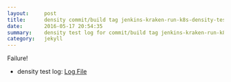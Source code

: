 ```yaml
---
layout:     post
title:      density commit/build tag jenkins-kraken-run-k8s-density-tests-86-3
date:       2016-05-17 20:54:35
summary:    density test log for commit/build tag jenkins-kraken-run-k8s-density-tests-86-3.
category:   jekyll
---
```


Failure!

- density test log: [Log File](http://s3-us-west-2.amazonaws.com/kraken-e2e-logs/density/jenkins-kraken-run-k8s-density-tests-86-3.log)
